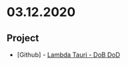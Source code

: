 # 03.12.2020

## Project

- \[Github\] - [Lambda Tauri - DoB DoD](https://github.com/org-3s2yu/lambda-tauri)
